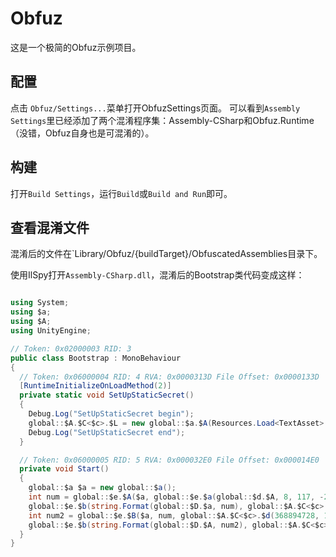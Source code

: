 # Obfuz

这是一个极简的Obfuz示例项目。

## 配置

点击 `Obfuz/Settings...`菜单打开ObfuzSettings页面。
可以看到`Assembly Settings`里已经添加了两个混淆程序集：Assembly-CSharp和Obfuz.Runtime（没错，Obfuz自身也是可混淆的）。

## 构建

打开`Build Settings`，运行`Build`或`Build and Run`即可。

## 查看混淆文件

混淆后的文件在`Library/Obfuz/{buildTarget}/ObfuscatedAssemblies目录下。

使用IlSpy打开`Assembly-CSharp.dll`，混淆后的Bootstrap类代码变成这样：

```csharp

using System;
using $a;
using $A;
using UnityEngine;

// Token: 0x02000003 RID: 3
public class Bootstrap : MonoBehaviour
{
  // Token: 0x06000004 RID: 4 RVA: 0x0000313D File Offset: 0x0000133D
  [RuntimeInitializeOnLoadMethod(2)]
  private static void SetUpStaticSecret()
  {
    Debug.Log("SetUpStaticSecret begin");
    global::$A.$C<$c>.$L = new global::$a.$A(Resources.Load<TextAsset>("Obfuz/defaultStaticSecret").bytes);
    Debug.Log("SetUpStaticSecret end");
  }

  // Token: 0x06000005 RID: 5 RVA: 0x000032E0 File Offset: 0x000014E0
  private void Start()
  {
    global::$a $a = new global::$a();
    int num = global::$e.$A($a, global::$e.$a(global::$d.$A, 8, 117, -2060908889, global::$A.$C<$c>.$d(-1139589574, 85, -452785586)), global::$e.$a(global::$d.$A, 12, 138, -1222258517, global::$A.$C<$c>.$d(-1139589574, 85, -452785586)), global::$A.$C<$c>.$d(-595938299, 185, 132898840));
    global::$e.$b(string.Format(global::$D.$a, num), global::$A.$C<$c>.$d(1718597184, 154, 2114032877));
    int num2 = global::$e.$B($a, num, global::$A.$C<$c>.$d(368894728, 171, -1414000938));
    global::$e.$b(string.Format(global::$D.$A, num2), global::$A.$C<$c>.$d(1718597184, 154, 2114032877));
  }
}

```
